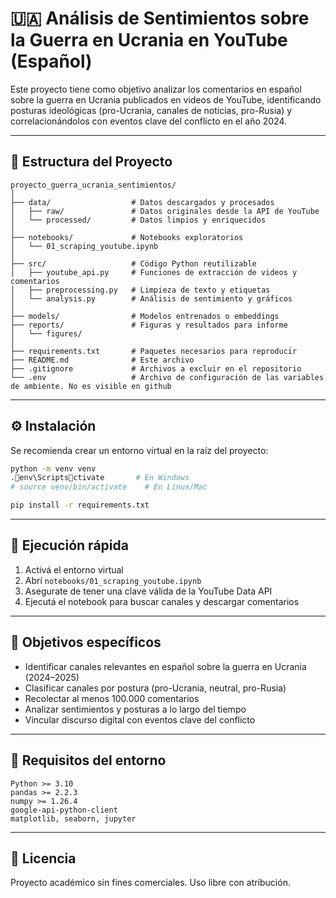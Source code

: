 # 🇺🇦 Análisis de Sentimientos sobre la Guerra en Ucrania en YouTube (Español)

Este proyecto tiene como objetivo analizar los comentarios en español sobre la guerra en Ucrania publicados en videos de YouTube, identificando posturas ideológicas (pro-Ucrania, canales de noticias, pro-Rusia) y correlacionándolos con eventos clave del conflicto en el año 2024.

---

## 📂 Estructura del Proyecto

```
proyecto_guerra_ucrania_sentimientos/
│
├── data/                  # Datos descargados y procesados
│   ├── raw/               # Datos originales desde la API de YouTube
│   └── processed/         # Datos limpios y enriquecidos
│
├── notebooks/             # Notebooks exploratorios
│   └── 01_scraping_youtube.ipynb
│
├── src/                   # Código Python reutilizable
│   ├── youtube_api.py     # Funciones de extracción de videos y comentarios
│   ├── preprocessing.py   # Limpieza de texto y etiquetas
│   └── analysis.py        # Análisis de sentimiento y gráficos
│
├── models/                # Modelos entrenados o embeddings
├── reports/               # Figuras y resultados para informe
│   └── figures/
│
├── requirements.txt       # Paquetes necesarios para reproducir
├── README.md              # Este archivo
├── .gitignore             # Archivos a excluir en el repositorio
└── .env                   # Archivo de configuración de las variables de ambiente. No es visible en github
```

---

## ⚙️ Instalación

Se recomienda crear un entorno virtual en la raíz del proyecto:

```bash
python -m venv venv
.env\Scriptsctivate       # En Windows
# source venv/bin/activate    # En Linux/Mac

pip install -r requirements.txt
```

---

## 🚀 Ejecución rápida

1. Activá el entorno virtual
2. Abrí `notebooks/01_scraping_youtube.ipynb`
3. Asegurate de tener una clave válida de la YouTube Data API
4. Ejecutá el notebook para buscar canales y descargar comentarios

---

## 📌 Objetivos específicos

- Identificar canales relevantes en español sobre la guerra en Ucrania (2024–2025)
- Clasificar canales por postura (pro-Ucrania, neutral, pro-Rusia)
- Recolectar al menos 100.000 comentarios
- Analizar sentimientos y posturas a lo largo del tiempo
- Vincular discurso digital con eventos clave del conflicto

---

## 🧪 Requisitos del entorno

```text
Python >= 3.10
pandas >= 2.2.3
numpy >= 1.26.4
google-api-python-client
matplotlib, seaborn, jupyter
```

---

## 🪪 Licencia

Proyecto académico sin fines comerciales. Uso libre con atribución.
